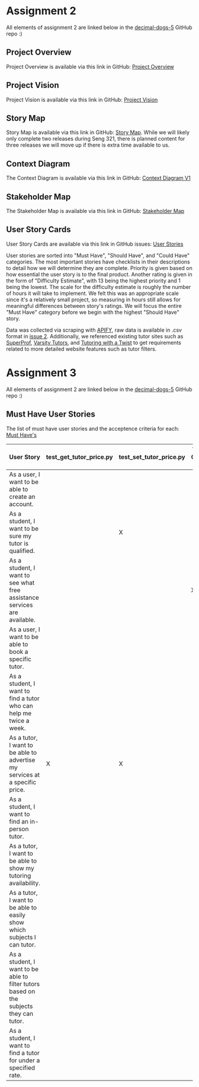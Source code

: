 # Assignment 2
All elements of assignment 2 are linked below in the [decimal-dogs-5](https://github.com/uvic-seng321/project-decimal-dogs-5) GitHub repo :)
## Project Overview
Project Overview is available via this link in GitHub: [Project Overview](https://github.com/uvic-seng321/project-decimal-dogs-5/blob/main/ProjectOverview.md)

## Project Vision
Project Vision is available via this link in GitHub: [Project Vision](https://github.com/uvic-seng321/project-decimal-dogs-5/blob/main/ProjectVision.md)

## Story Map
Story Map is available via this link in GitHub: [Story Map](https://github.com/uvic-seng321/project-decimal-dogs-5/blob/main/UserStoryMap2.png). While we will likely only complete two releases during Seng 321, there is planned content for three releases we will move up if there is extra time available to us.

## Context Diagram
The Context Diagram is available via this link in GitHub: [Context Diagram V1](https://github.com/uvic-seng321/project-decimal-dogs-5/blob/main/Context%20Diagram%20V1.png)

## Stakeholder Map
The Stakeholder Map is available via this link in GitHub: [Stakeholder Map](https://github.com/uvic-seng321/project-decimal-dogs-5/blob/main/User%20stakeholder%20map%20-%20SENG321.png)

## User Story Cards
User Story Cards are available via this link in GitHub issues: [User Stories](https://github.com/orgs/uvic-seng321/projects/9/views/3)

User stories are sorted into "Must Have", "Should Have", and "Could Have" categories. The most important stories have checklists in their descriptions to detail how we will determine they are complete. Priority is given based on how essential the user story is to the final product. Another rating is given in the form of "Difficulty Estimate", with 13 being the highest priority and 1 being the lowest. The scale for the difficulty estimate is roughly the number of hours it will take to implement. We felt this was an appropriate scale since it's a relatively small project, so measuring in hours still allows for meaningful differences between story's ratings. We will focus the entire "Must Have" category before we begin with the highest "Should Have" story.

Data was collected via scraping with [APIFY](https://apify.com/), raw data is available in .csv format in [issue 2](https://github.com/uvic-seng321/project-decimal-dogs-5/issues/2). Additionally, we referenced existing tutor sites such as [SuperProf](https://www.superprof.ca/lessons/all-tutors/victoria/), [Varsity Tutors](https://www.varsitytutors.com/ca/tutoring-victoria), and [Tutoring with a Twist](https://tutoringwithatwist.ca/victoria-tutoring/) to get requirements related to more detailed website features such as tutor filters.

# Assignment 3
All elements of assignment 2 are linked below in the [decimal-dogs-5](https://github.com/uvic-seng321/project-decimal-dogs-5) GitHub repo :)

## Must Have User Stories
The list of must have user stories and the acceptence criteria for each: [Must Have's](https://github.com/uvic-seng321/project-decimal-dogs-5/labels/Must%20have)

| User Story                                                  | test_get_tutor_price.py                                                  | test_set_tutor_price.py                                                  | Test Case 3                                                  | Test Case 4                                                  | Test Case 5                                                  |
| ------------------------------------------------------------ | ------------------------------------------------------------ | ------------------------------------------------------------ | ------------------------------------------------------------ | ------------------------------------------------------------ | ------------------------------------------------------------ |
| As a user, I want to be able to create an account.           |                                                              |                                                              |                                                              |                                                              |                                                              |
| As a student, I want to be sure my tutor is qualified.       |                                                              | X                                                            |                                                              |                                                              |                                                              |
| As a student, I want to see what free assistance services are available. |                                                              |                                                              | X                                                            |                                                              |                                                              |
| As a user, I want to be able to book a specific tutor.       |                                                              |                                                              |                                                              | X                                                            |                                                              |
| As a student, I want to find a tutor who can help me twice a week. |                                                              |                                                              |                                                              |                                                              | X                                                            |
| As a tutor, I want to be able to advertise my services at a specific price. | X                                                            | X                                                            |                                                              |                                                              |                                                              |
| As a student, I want to find an in-person tutor.             |                                                              |                                                              |                                                              |                                                              |                                                              |
| As a tutor, I want to be able to show my tutoring availability. |                                                              |                                                              |                                                              |                                                              |                                                              |
| As a tutor, I want to be able to easily show which subjects I can tutor. |                                                              |                                                              |                                                              |                                                              |                                                              |
| As a student, I want to be able to filter tutors based on the subjects they can tutor. |                                                              |                                                              |                                                              |                                                              | X                                                            |
| As a student, I want to find a tutor for under a specified rate. |                                                              |                                                              |                                                              |                                                              | X                                                            |
